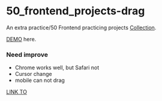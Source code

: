 # 50_frontend_projects-drag

An extra practice/50 Frontend practicing projects [Collection](https://github.com/yswnqc/50_frontend_projects-collection).

[DEMO](https://yswnqc.github.io/50_frontend_projects-drag/) here.

### Need improve

- Chrome works well, but Safari not
- Cursor change
- mobile can not drag

[LINK TO](https://github.com/yswnqc/50_frontend_projects-21_drag_n_drop)
